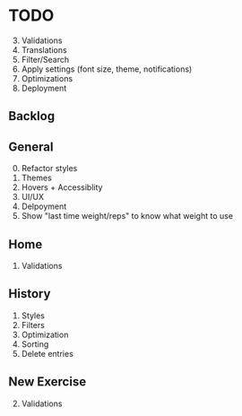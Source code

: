 # TODO

3. Validations
4. Translations
5. Filter/Search
6. Apply settings (font size, theme, notifications)
7. Optimizations
8. Deployment


## Backlog 

## General 
0. Refactor styles
5. Themes
7. Hovers + Accessiblity
8. UI/UX
11. Delpoyment
13. Show "last time weight/reps" to know what weight to use


## Home

1. Validations


## History

1. Styles
2. Filters
3. Optimization
5. Sorting
8. Delete entries


## New Exercise

2. Validations
